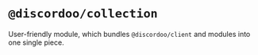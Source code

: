 # `@discordoo/collection`
User-friendly module, which bundles `@discordoo/client` and modules into one single piece.

